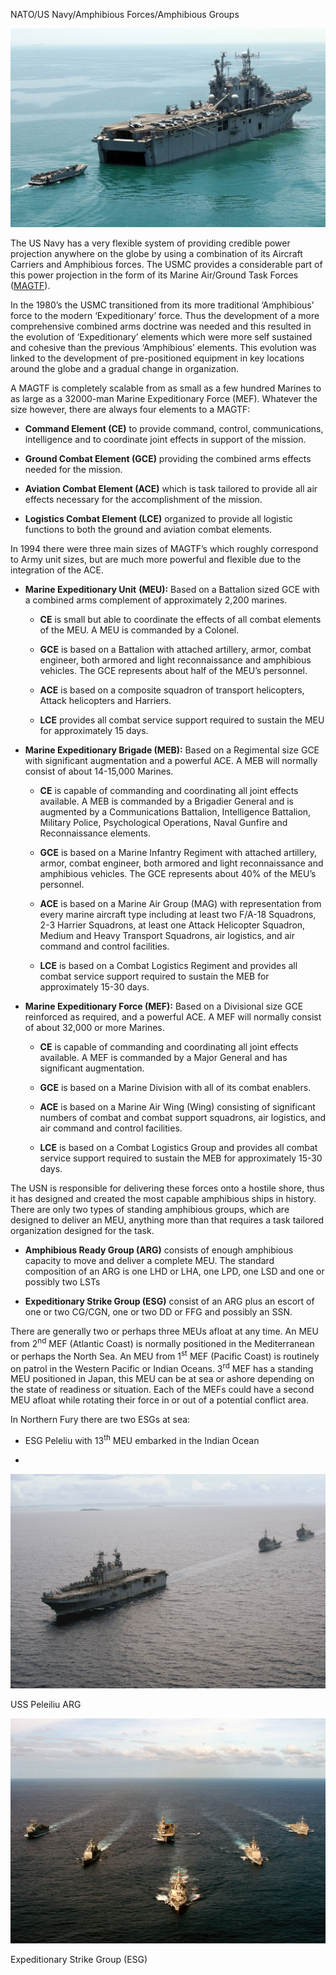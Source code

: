 NATO/US Navy/Amphibious Forces/Amphibious Groups

![](/assets/images/nato/us/navy/amphibious/groups/image1.jpg)

The US Navy has a very flexible system of providing credible power
projection anywhere on the globe by using a combination of its Aircraft
Carriers and Amphibious forces. The USMC provides a considerable part of
this power projection in the form of its Marine Air/Ground Task Forces
([MAGTF](https://marinecorpsconceptsandprograms.com/organizations/marine-air-ground-task-force/marine-air-ground-task-force-magtf)).

In the 1980’s the USMC transitioned from its more traditional
‘Amphibious’ force to the modern ‘Expeditionary’ force. Thus the
development of a more comprehensive combined arms doctrine was needed
and this resulted in the evolution of ‘Expeditionary’ elements which
were more self sustained and cohesive than the previous ‘Amphibious’
elements. This evolution was linked to the development of pre-positioned
equipment in key locations around the globe and a gradual change in
organization.

A MAGTF is completely scalable from as small as a few hundred Marines to
as large as a 32000-man Marine Expeditionary Force (MEF). Whatever the
size however, there are always four elements to a MAGTF:

  - **Command Element (CE)** to provide command, control,
    communications, intelligence and to coordinate joint effects in
    support of the mission.

  - **Ground Combat Element (GCE)** providing the combined arms effects
    needed for the mission.

  - **Aviation Combat Element (ACE)** which is task tailored to provide
    all air effects necessary for the accomplishment of the mission.

  - **Logistics Combat Element (LCE)** organized to provide all logistic
    functions to both the ground and aviation combat elements.

In 1994 there were three main sizes of MAGTF’s which roughly correspond
to Army unit sizes, but are much more powerful and flexible due to the
integration of the ACE.

  - **Marine Expeditionary Unit** **(MEU):** Based on a Battalion sized
    GCE with a combined arms complement of approximately 2,200 marines.
    
      - **CE** is small but able to coordinate the effects of all combat
        elements of the MEU. A MEU is commanded by a Colonel.
    
      - **GCE** is based on a Battalion with attached artillery, armor,
        combat engineer, both armored and light reconnaissance and
        amphibious vehicles. The GCE represents about half of the MEU’s
        personnel.
    
      - **ACE** is based on a composite squadron of transport
        helicopters, Attack helicopters and Harriers.
    
      - **LCE** provides all combat service support required to sustain
        the MEU for approximately 15 days.

  - **Marine Expeditionary Brigade (MEB):** Based on a Regimental size
    GCE with significant augmentation and a powerful ACE. A MEB will
    normally consist of about 14-15,000 Marines.
    
      - **CE** is capable of commanding and coordinating all joint
        effects available. A MEB is commanded by a Brigadier General and
        is augmented by a Communications Battalion, Intelligence
        Battalion, Military Police, Psychological Operations, Naval
        Gunfire and Reconnaissance elements.
    
      - **GCE** is based on a Marine Infantry Regiment with attached
        artillery, armor, combat engineer, both armored and light
        reconnaissance and amphibious vehicles. The GCE represents about
        40% of the MEU’s personnel.
    
      - **ACE** is based on a Marine Air Group (MAG) with representation
        from every marine aircraft type including at least two F/A-18
        Squadrons, 2-3 Harrier Squadrons, at least one Attack Helicopter
        Squadron, Medium and Heavy Transport Squadrons, air logistics,
        and air command and control facilities.
    
      - **LCE** is based on a Combat Logistics Regiment and provides all
        combat service support required to sustain the MEB for
        approximately 15-30 days.

  - **Marine Expeditionary Force (MEF):** Based on a Divisional size GCE
    reinforced as required, and a powerful ACE. A MEF will normally
    consist of about 32,000 or more Marines.
    
      - **CE** is capable of commanding and coordinating all joint
        effects available. A MEF is commanded by a Major General and has
        significant augmentation.
    
      - **GCE** is based on a Marine Division with all of its combat
        enablers.
    
      - **ACE** is based on a Marine Air Wing (Wing) consisting of
        significant numbers of combat and combat support squadrons, air
        logistics, and air command and control facilities.
    
      - **LCE** is based on a Combat Logistics Group and provides all
        combat service support required to sustain the MEB for
        approximately 15-30 days.

The USN is responsible for delivering these forces onto a hostile shore,
thus it has designed and created the most capable amphibious ships in
history. There are only two types of standing amphibious groups, which
are designed to deliver an MEU, anything more than that requires a task
tailored organization designed for the task.

  - **Amphibious Ready Group (ARG)** consists of enough amphibious
    capacity to move and deliver a complete MEU. The standard
    composition of an ARG is one LHD or LHA, one LPD, one LSD and one or
    possibly two LSTs

  - **Expeditionary Strike Group (ESG)** consist of an ARG plus an
    escort of one or two CG/CGN, one or two DD or FFG and possibly an
    SSN.

There are generally two or perhaps three MEUs afloat at any time. An MEU
from 2<sup>nd</sup> MEF (Atlantic Coast) is normally positioned in the
Mediterranean or perhaps the North Sea. An MEU from 1<sup>st</sup> MEF
(Pacific Coast) is routinely on patrol in the Western Pacific or Indian
Oceans. 3<sup>rd</sup> MEF has a standing MEU positioned in Japan, this
MEU can be at sea or ashore depending on the state of readiness or
situation. Each of the MEFs could have a second MEU afloat while
rotating their force in or out of a potential conflict area.

In Northern Fury there are two ESGs at sea:

  - ESG Peleliu with 13<sup>th</sup> MEU embarked in the Indian Ocean

  - 
![](/assets/images/nato/us/navy/amphibious/groups/image2.jpeg)

USS Peleiliu ARG

![](/assets/images/nato/us/navy/amphibious/groups/image3.jpeg)

Expeditionary Strike Group (ESG)

